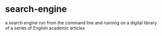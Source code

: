 # search-engine
a search engine run from the command line and running on a digital library of a series of English academic articles
